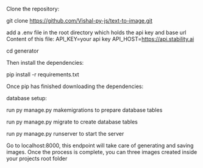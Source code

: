 Clone the repository:

git clone https://github.com/Vishal-py-js/text-to-image.git

add a .env file in the root directory which holds the api key and base url
Content of this file:
API_KEY=your api key
API_HOST=https://api.stability.ai

cd generator

Then install the dependencies:

pip install -r requirements.txt

Once pip has finished downloading the dependencies:

database setup:

run py manage.py makemigrations to prepare database tables

run py manage.py migrate to create database tables

run py manage.py runserver to start the server

Go to localhost:8000, this endpoint will take care of generating and saving images.
Once the process is complete, you can three images created inside your projects root folder
